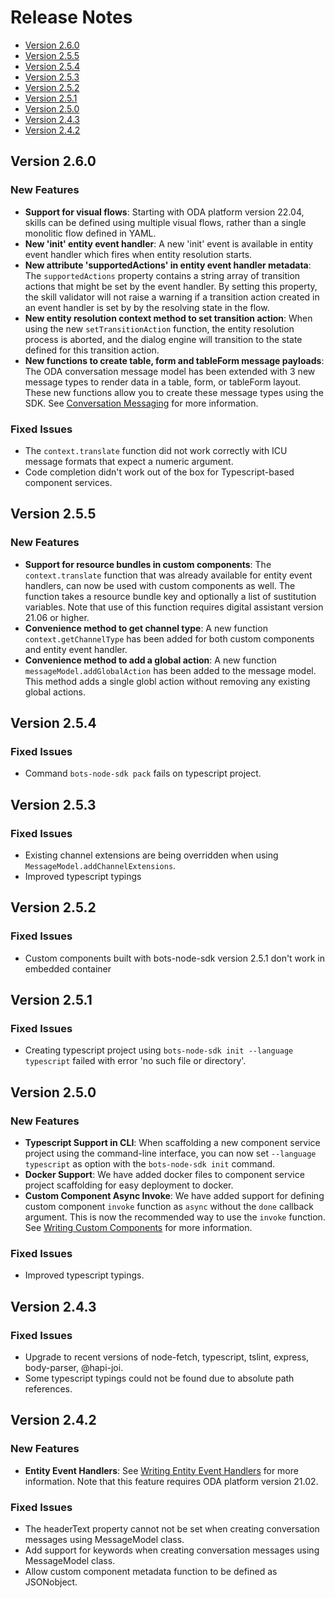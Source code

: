 # Release Notes

- [Version 2.6.0](#v260)
- [Version 2.5.5](#v255)
- [Version 2.5.4](#v254)
- [Version 2.5.3](#v253)
- [Version 2.5.2](#v252)
- [Version 2.5.1](#v251)
- [Version 2.5.0](#v250)
- [Version 2.4.3](#v243)
- [Version 2.4.2](#v242)

## Version 2.6.0 <a name="v260">

### New Features

- **Support for visual flows**: Starting with ODA platform version 22.04, skills can be defined using multiple visual flows, rather than a single monolitic flow defined in YAML. 
- **New 'init' entity event handler**: A new 'init' event is available in entity event handler which fires when entity resolution starts.
- **New attribute 'supportedActions' in entity event handler metadata**: The `supportedActions` property contains a string array of transition actions that might be set by the event handler. By setting this property, the skill validator will not raise a warning if a transition action created in an event handler is set by by the resolving state in the flow.
- **New entity resolution context method to set transition action**: When using the new `setTransitionAction` function, the entity resolution process is aborted, and the dialog engine will transition to the state defined for this transition action.
- **New functions to create table, form and tableForm message payloads**: The ODA conversation message model has been extended with 3 new message types to render data in a table, form, or tableForm layout. These new functions allow you to create these message types using the SDK. See [Conversation Messaging](https://github.com/oracle/bots-node-sdk/blob/master/MESSAGE_MODEL.md) for more information.

### Fixed Issues

- The `context.translate` function did not work correctly with ICU message formats that expect a numeric argument.
- Code completion didn't work out of the box for Typescript-based component services.

## Version 2.5.5 <a name="v255">

### New Features

- **Support for resource bundles in custom components**: The `context.translate` function that was already available for entity event handlers, can now be used with custom components as well. The function takes a resource bundle key and optionally a list of sustitution variables. Note that use of this function requires digital assistant version 21.06 or higher.
- **Convenience method to get channel type**: A new function `context.getChannelType` has been added for both custom components and entity event handler.
- **Convenience method to add a global action**: A new function `messageModel.addGlobalAction` has been added to the message model. This method adds a single globl action without removing any existing global actions.

## Version 2.5.4 <a name="v254">

### Fixed Issues

- Command `bots-node-sdk pack` fails on typescript project.

## Version 2.5.3 <a name="v253">

### Fixed Issues

- Existing channel extensions are being overridden when using `MessageModel.addChannelExtensions`.
- Improved typescript typings

## Version 2.5.2 <a name="v252">

### Fixed Issues

- Custom components built with bots-node-sdk version 2.5.1 don't work in embedded container

## Version 2.5.1 <a name="v251">

### Fixed Issues

- Creating typescript project using `bots-node-sdk init --language typescript` failed with error 'no such file or directory'.

## Version 2.5.0 <a name="v250">

### New Features

- **Typescript Support in CLI**: When scaffolding a new component service project using the command-line interface, you can now set `--language typescript` as option with the `bots-node-sdk init` command.
- **Docker Support**: We have added docker files to component service project scaffolding for easy deployment to docker.
- **Custom Component Async Invoke**: We have added support for defining custom component `invoke` function as `async` without the `done` callback argument. This is now the recommended way to use the `invoke` function. See [Writing Custom Components](https://github.com/oracle/bots-node-sdk/blob/master/CUSTOM_COMPONENT.md) for more information.

### Fixed Issues

- Improved typescript typings.

## Version 2.4.3 <a name="v243">

### Fixed Issues

- Upgrade to recent versions of node-fetch, typescript, tslint, express, body-parser, @hapi-joi.
- Some typescript typings could not be found due to absolute path references.

## Version 2.4.2 <a name="v242">

### New Features

- **Entity Event Handlers**: See [Writing Entity Event Handlers](https://github.com/oracle/bots-node-sdk/blob/master/ENTIY_EVENT_HANDLER.md) for more information. Note that this feature requires ODA platform version 21.02.

### Fixed Issues

- The headerText property cannot not be set when creating conversation messages using MessageModel class.
- Add support for keywords when creating conversation messages using MessageModel class.
- Allow custom component metadata function to be defined as JSONobject.